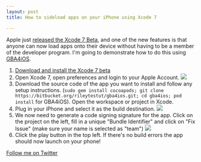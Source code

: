 ```yaml
---
layout: post
title: How to sideload apps on your iPhone using Xcode 7

--- 
```


Apple just [released the Xcode 7 Beta](https://developer.apple.com/xcode/), and one of the new features is that anyone can now load apps onto their device without having to be a member of the developer program. I'm going to demonstrate how to do this using [GBA4iOS](https://bitbucket.org/rileytestut/gba4ios).

1. [Download and install the Xcode 7 beta](https://developer.apple.com/xcode/downloads/)
2. Open Xcode 7, open preferences and login to your Apple Account. ![](https://monosnap.com/image/LHWIw08QfN4DhVXfo4uAPg1AG6ORGb.png)
3. Download the source code of the app you want to install and follow any setup instructions. (`sudo gem install cocoapods; git clone https://bitbucket.org/rileytestut/gba4ios.git; cd gba4ios; pod install` for GBA4iOS). Open the workspace or project in Xcode.
4. Plug in your iPhone and select it as the build destination. ![](https://monosnap.com/image/x52sXmKKYKu2nyPuOy89z2P4X4tris.png)
5. We now need to generate a code signing signature for the app. Click on the project on the left, fill in a unique "Bundle Identifier" and click on "Fix Issue" (make sure your name is selected as "team") ![](https://monosnap.com/image/tPx4KY779FtuD1YkkfuiZn5vYNPiMU.png)
6. Click the play button in the top left. If there's no build errors the app should now launch on your phone!

[Follow me on Twitter](https://twitter.com/BvdBijl)